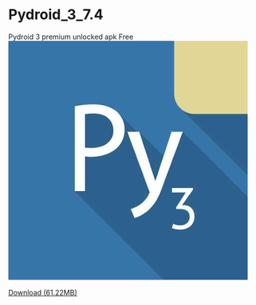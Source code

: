 # Pydroid_3_7.4
Pydroid 3 premium unlocked apk Free
<br>
<img src="https://raw.githubusercontent.com/issamiso/Pydroid_3_7.4/refs/heads/main/Pydroid-3-icon.jpg" alt='Icon' />
<br>

<a href="https://download944.mediafire.com/0pc5hn4kzljg7t3DZSM3H4rJMUv5boz8kaEbwvf5_IJzpJG1G4mz0Ff8dFDgzyrQhycB0lCUDp7SNbNTb_eZGFrYr3gApS_RsncHzxZRyEkWYg9w-71IbgYc2pvqA7MV_azj3AO2jVo6vqSyPuTr6HEXNJSh1Sm6gvFUuV5mjJrN/ravclahectdclap/Pydroid+3_7.4_arm.apk" >Download (61.22MB)</a>
<br>
